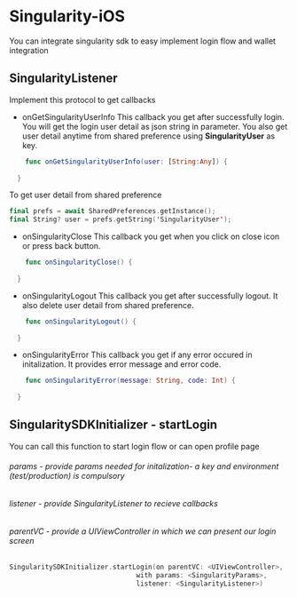 # Singularity-iOS
You  can integrate singularity sdk to easy implement login flow and wallet integration

## SingularityListener

Implement this protocol to get callbacks

- onGetSingularityUserInfo
This callback you get after successfully login. You will get the login user detail as json string in parameter.
You also get user detail anytime from shared preference using **SingularityUser** as key.
```swift
    func onGetSingularityUserInfo(user: [String:Any]) {
   
  }
```
To get user detail from shared preference
```swift
final prefs = await SharedPreferences.getInstance();
final String? user = prefs.getString('SingularityUser');
```

- onSingularityClose
This callback you get when you click on close icon or press back button.
```swift
    func onSingularityClose() {
   
  }
```

- onSingularityLogout
This callback you get after successfully logout. It also delete user detail from shared preference.
```swift
    func onSingularityLogout() {
  
  }
```

- onSingularityError
This callback you get if any error occured in initalization. It provides error message and error code.
```swift
    func onSingularityError(message: String, code: Int) {
  
  }
```

## SingularitySDKInitializer - startLogin
You can call this function to start login flow or can open profile page
  ###### params - provide params needed for initalization- a key and environment (test/production) is compulsory
  ###### listener - provide SingularityListener to recieve callbacks
  ###### parentVC - provide a UIViewController in which we can present our login screen
  ```swift
SingularitySDKInitializer.startLogin(on parentVC: <UIViewController>,
                                  with params: <SingularityParams>,
                                  listener: <SingularityListener>)
  
```
  
  
  
